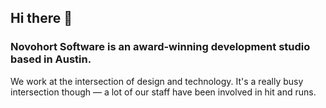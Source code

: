 ## Hi there 👋

### Novohort Software is an award-winning development studio based in Austin.

We work at the intersection of design and technology. It's a really busy intersection though — a lot of our staff have been involved in hit and runs.
